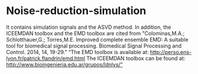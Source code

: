 # Noise-reduction-simulation
It contains simulation signals and the ASVD method.
In addition, the ICEEMDAN toolbox and the EMD toolbox are cited from "Colominas,M.A.; Schlotthauer,G.; Torres,M.E. Improved complete ensemble EMD: A suitable tool for biomedical signal processing. Biomedical Signal Processing and Control. 2014, 14, 19-29."
“The EMD toolbox is available at: http://perso.ens-lyon.fr/patrick.flandrin/emd.html
The ICEEMDAN toolbox can be found at: http://www.bioingenieria.edu.ar/grupos/ldnlys/” 
